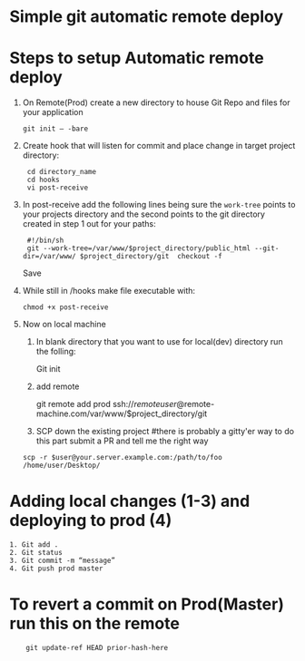 # Simple git automatic remote deploy



# Steps to setup Automatic remote deploy

1. On Remote(Prod) create a new directory to house Git Repo and files for your application

    `git init — -bare`
    

2. Create hook that will listen for commit and place change in target project directory:

        cd directory_name
        cd hooks
        vi post-receive


3. In post-receive add the following lines being sure the `work-tree` points to your projects directory and the second points to the git directory created in step 1 out for your paths: 
	
        #!/bin/sh
        git --work-tree=/var/www/$project_directory/public_html --git-dir=/var/www/	$project_directory/git 	checkout -f


	Save

4. While still in /hooks make file executable with:

	`chmod +x post-receive`

3. Now on local machine

 	1. In blank directory that you want to use for local(dev) directory run the folling:

        Git init 
	2. add remote 
	
        git remote add prod ssh://$remoteuser@$remote-machine.com/var/www/$project_directory/git
	
     3. SCP down the existing project #there is probably a gitty'er way to do this part submit a PR and tell me the right way
     
       scp -r $user@your.server.example.com:/path/to/foo /home/user/Desktop/

# Adding local changes (1-3) and deploying to prod (4)

	1. Git add . 
	2. Git status 
	3. Git commit -m “message”
	4. Git push prod master
	
	
# To revert a commit on Prod(Master) run this on the remote

        git update-ref HEAD prior-hash-here

  
  
 
